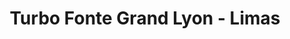 ---
title: "Turbo Fonte Grand Lyon - Limas"
url: /limas/turbo-fonte-grand-lyon-limas/
shop: cheminée
---